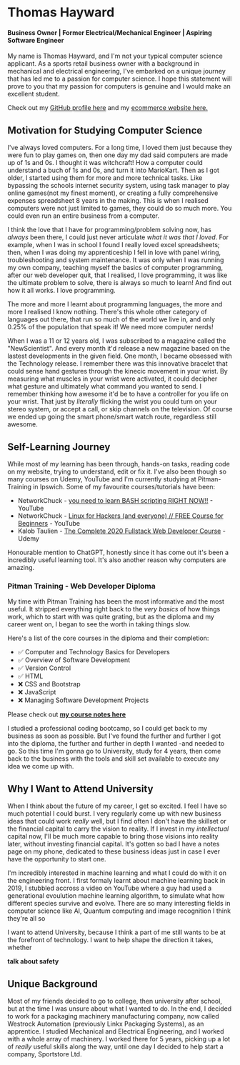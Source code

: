 # Thomas Hayward
#### Business Owner | Former Electrical/Mechanical Engineer | Aspiring Software Engineer

My name is Thomas Hayward, and I'm not your typical computer science applicant. As a sports retail business owner with a background in mechanical and electrical engineering, I've embarked on a unique journey that has led me to a passion for computer science. I hope this statement will prove to you that my passion for computers is genuine and I would make an excellent student.

Check out my [GitHub profile here](https://github.com/mouldimus) and my [ecommerce website here.](https://sportstore.co.uk)

## Motivation for Studying Computer Science
I've always loved computers. For a long time, I loved them just because they were fun to play games on, then one day my dad said computers are made up of 1s and 0s. I thought it was witchcraft! How a computer could understand a buch of 1s and 0s, and turn it into MarioKart. Then as I got older, I started using them for more and more technical tasks. Like bypassing the schools internet security system, using task manager to play online games(not my finest moment), or creating a fully comprehensive expenses spreadsheet 8 years in the making. This is when I realised computers were not just limited to games, they could do so much more. You could even run an entire business from a computer.

I think the love that I have for programming/problem solving now, has *always* been there, I could just never articulate *what it was that I loved*. For example, when I was in school I found I really loved excel spreadsheets; then, when I was doing my apprenticeship I fell in love with panel wiring, troubleshooting and system maintenance. It was only when I was running my own company, teaching myself the basics of computer programming, after our web developer quit, that I realised, I love programming, it was like the ultimate problem to solve, there is always so much to learn! And find out how it all works. I love programming. 

The more and more I learnt about programming languages, the more and more I realised I know nothing. There's this whole other category of languages out there, that run so much of the world we live in, and only 0.25% of the population that speak it! We need more computer nerds!

When I was a 11 or 12 years old, I was subscribed to a magazine called the "NewScientist". And every month it'd release a new magazine based on the lastest developments in the given field. One month, I became obsessed with the Technology release. I remember there was this innovative bracelet that could sense hand gestures through the kinecic movement in your wrist. By measuring what muscles in your wrist were activated, it could decipher what gesture and ultimately what command you wanted to send. I remember thinking how awesome it'd be to have a controller for you life on your wrist. That just by *literally* flicking the wrist you could turn on your stereo system, or accept a call, or skip channels on the television. Of course we ended up going the smart phone/smart watch route, regardless still awesome.


## Self-Learning Journey

While most of my learning has been through, hands-on tasks, reading code on my website, trying to understand, edit or fix it. I've also been though so many courses on Udemy, YouTube and I'm currently studying at Pitman-Training in Ipswich. Some of my favourite courses/tutorials have been:

- NetworkChuck - [you need to learn BASH scripting RIGHT NOW!!](https://www.youtube.com/watch?v=SPwyp2NG-bE&list=PLIhvC56v63IKioClkSNDjW7iz-6TFvLwS) - YouTube
- NetworkChuck - [Linux for Hackers (and everyone) // FREE Course for Beginners](https://www.youtube.com/watch?v=VbEx7B_PTOE&list=PLIhvC56v63IJIujb5cyE13oLuyORZpdkL) - YouTube
- Kalob Taulien - [The Complete 2020 Fullstack Web Developer Course](https://www.udemy.com/course/thecompletewebdeveloper/learn/lecture/20860824?start=1#overview) - Udemy

Honourable mention to ChatGPT, honestly since it has come out it's been a incredibly useful learning tool. It's also another reason why computers are amazing.

### Pitman Training - Web Developer Diploma
My time with Pitman Training has been the most informative and the most useful. It stripped everything right back to the *very basics* of how things work, which to start with was quite grating, but as the diploma and my career went on, I began to see the worth in taking things slow.

Here's a list of the core courses in the diploma and their completion:

- ✅ Computer and Technology Basics for Developers
- ✅ Overview of Software Development 
- ✅ Version Control
- ✅ HTML 
- ❌ CSS and Bootstrap
- ❌ JavaScript
- ❌ Managing Software Development Projects

Please check out **[my course notes here](https://github.com/mouldimus/notes)**

I studied a professional coding bootcamp, so I could get back to my business as soon as possible. But I've found the further and further I got into the diploma, the further and further in depth I wanted -and needed to go. So this time I'm gonna go to University, study for 4 years, then come back to the business with the tools and skill set available to execute any idea we come up with.

## Why I Want to Attend University

When I think about the future of my career, I get so excited. I feel I have so much potential I could burst. I very regularly come up with new business ideas that could work *really* well, but I find often I don't have the skillset or the financial capital to carry the vision to reality. If I invest in my *intellectual* capital now, I'll be much more capable to bring those visions into reality later, without investing financial capital. It's gotten so bad I have a notes page on my phone, dedicated to these business ideas just in case I ever have the opportunity to start one.

I'm incredibly interested in machine learning and what I could do with it on the engineering front. I first formaly learnt about machine learning back in 2019, I stubbled accross a video on YouTube where a guy had used a generational evoulution machine learning algorithm, to simulate what how different species survive and evolve. 
There are so many interesting fields in computer science like AI, Quantum computing and image recognition I think they're all so 

I want to attend University, because I think a part of me still wants to be at the forefront of technology. I want to help shape the direction it takes, whether 

**talk about safety**

## Unique Background 

Most of my friends decided to go to college, then university after school, but at the time I was unsure about what I wanted to do. In the end, I decided to work for a packaging machinery manufacturing company, now called Westrock Automation (previously Linkx Packaging Systems), as an apprentice. I studied Mechanical and Electrical Engineering, and I worked with a whole array of machinery. I worked there for 5 years, picking up a lot of *really* useful skills along the way, until one day I decided to help start a company, Sportstore Ltd.
